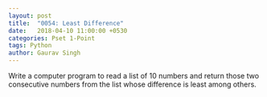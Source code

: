 ```yaml
---
layout: post
title:  "0054: Least Difference"
date:   2018-04-10 11:00:00 +0530
categories: Pset 1-Point
tags: Python
author: Gaurav Singh
---
```

Write a computer program to read a list of 10 numbers and return those two consecutive numbers from the list whose difference is least among others.
